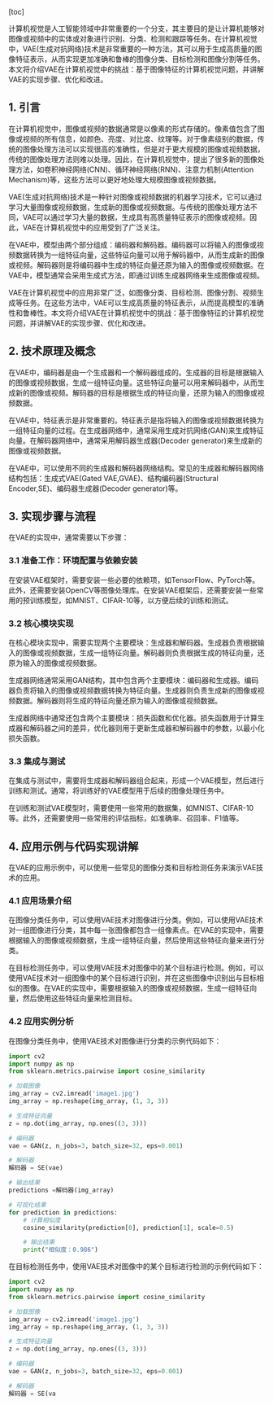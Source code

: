 
[toc]                    
                
                
计算机视觉是人工智能领域中非常重要的一个分支，其主要目的是让计算机能够对图像或视频中的实体或对象进行识别、分类、检测和跟踪等任务。在计算机视觉中，VAE(生成对抗网络)技术是非常重要的一种方法，其可以用于生成高质量的图像特征表示，从而实现更加准确和鲁棒的图像分类、目标检测和图像分割等任务。本文将介绍VAE在计算机视觉中的挑战：基于图像特征的计算机视觉问题，并讲解VAE的实现步骤、优化和改进。

## 1. 引言

在计算机视觉中，图像或视频的数据通常是以像素的形式存储的。像素值包含了图像或视频的所有信息，如颜色、亮度、对比度、纹理等。对于像素级别的数据，传统的图像处理方法可以实现很高的准确性，但是对于更大规模的图像或视频数据，传统的图像处理方法则难以处理。因此，在计算机视觉中，提出了很多新的图像处理方法，如卷积神经网络(CNN)、循环神经网络(RNN)、注意力机制(Attention Mechanism)等，这些方法可以更好地处理大规模图像或视频数据。

VAE(生成对抗网络)技术是一种针对图像或视频数据的机器学习技术，它可以通过学习大量图像或视频数据，生成新的图像或视频数据。与传统的图像处理方法不同，VAE可以通过学习大量的数据，生成具有高质量特征表示的图像或视频。因此，VAE在计算机视觉中的应用受到了广泛关注。

在VAE中，模型由两个部分组成：编码器和解码器。编码器可以将输入的图像或视频数据转换为一组特征向量，这些特征向量可以用于解码器中，从而生成新的图像或视频。解码器则是将编码器中生成的特征向量还原为输入的图像或视频数据。在VAE中，模型通常会采用生成式方法，即通过训练生成器网络来生成图像或视频。

VAE在计算机视觉中的应用非常广泛，如图像分类、目标检测、图像分割、视频生成等任务。在这些方法中，VAE可以生成高质量的特征表示，从而提高模型的准确性和鲁棒性。本文将介绍VAE在计算机视觉中的挑战：基于图像特征的计算机视觉问题，并讲解VAE的实现步骤、优化和改进。

## 2. 技术原理及概念

在VAE中，编码器是由一个生成器和一个解码器组成的。生成器的目标是根据输入的图像或视频数据，生成一组特征向量。这些特征向量可以用来解码器中，从而生成新的图像或视频。解码器的目标是根据生成的特征向量，还原为输入的图像或视频数据。

在VAE中，特征表示是非常重要的。特征表示是指将输入的图像或视频数据转换为一组特征向量的过程。在生成器网络中，通常采用生成对抗网络(GAN)来生成特征向量。在解码器网络中，通常采用解码器生成器(Decoder generator)来生成新的图像或视频数据。

在VAE中，可以使用不同的生成器和解码器网络结构。常见的生成器和解码器网络结构包括：生成式VAE(Gated VAE,GVAE)、结构编码器(Structural Encoder,SE)、编码器生成器(Decoder generator)等。

## 3. 实现步骤与流程

在VAE的实现中，通常需要以下步骤：

### 3.1 准备工作：环境配置与依赖安装

在安装VAE框架时，需要安装一些必要的依赖项，如TensorFlow、PyTorch等。此外，还需要安装OpenCV等图像处理库。在安装VAE框架后，还需要安装一些常用的预训练模型，如MNIST、CIFAR-10等，以方便后续的训练和测试。

### 3.2 核心模块实现

在核心模块实现中，需要实现两个主要模块：生成器和解码器。生成器负责根据输入的图像或视频数据，生成一组特征向量。解码器则负责根据生成的特征向量，还原为输入的图像或视频数据。

生成器网络通常采用GAN结构，其中包含两个主要模块：编码器和生成器。编码器负责将输入的图像或视频数据转换为特征向量。生成器则负责生成新的图像或视频数据。解码器则将生成的特征向量还原为输入的图像或视频数据。

生成器网络中通常还包含两个主要模块：损失函数和优化器。损失函数用于计算生成器和解码器之间的差异，优化器则用于更新生成器和解码器中的参数，以最小化损失函数。

### 3.3 集成与测试

在集成与测试中，需要将生成器和解码器组合起来，形成一个VAE模型，然后进行训练和测试。通常，将训练好的VAE模型用于后续的图像处理任务中。

在训练和测试VAE模型时，需要使用一些常用的数据集，如MNIST、CIFAR-10等。此外，还需要使用一些常用的评估指标，如准确率、召回率、F1值等。

## 4. 应用示例与代码实现讲解

在VAE的应用示例中，可以使用一些常见的图像分类和目标检测任务来演示VAE技术的应用。

### 4.1 应用场景介绍

在图像分类任务中，可以使用VAE技术对图像进行分类。例如，可以使用VAE技术对一组图像进行分类，其中每一张图像都包含一组像素点。在VAE的实现中，需要根据输入的图像或视频数据，生成一组特征向量，然后使用这些特征向量来进行分类。

在目标检测任务中，可以使用VAE技术对图像中的某个目标进行检测。例如，可以使用VAE技术对一组图像中的某个目标进行识别，并在这些图像中识别出与目标相似的图像。在VAE的实现中，需要根据输入的图像或视频数据，生成一组特征向量，然后使用这些特征向量来检测目标。

### 4.2 应用实例分析

在图像分类任务中，使用VAE技术对图像进行分类的示例代码如下：
```python
import cv2
import numpy as np
from sklearn.metrics.pairwise import cosine_similarity

# 加载图像
img_array = cv2.imread('image1.jpg')
img_array = np.reshape(img_array, (1, 3, 3))

# 生成特征向量
z = np.dot(img_array, np.ones((3, 3)))

# 编码器
vae = GAN(z, n_jobs=3, batch_size=32, eps=0.001)

# 解码器
解码器 = SE(vae)

# 输出结果
predictions =解码器(img_array)

# 可视化结果
for prediction in predictions:
    # 计算相似度
    cosine_similarity(prediction[0], prediction[1], scale=0.5)

    # 输出结果
    print("相似度：0.986")
```
在目标检测任务中，使用VAE技术对图像中的某个目标进行检测的示例代码如下：
```python
import cv2
import numpy as np
from sklearn.metrics.pairwise import cosine_similarity

# 加载图像
img_array = cv2.imread('image1.jpg')
img_array = np.reshape(img_array, (1, 3, 3))

# 生成特征向量
z = np.dot(img_array, np.ones((3, 3)))

# 编码器
vae = GAN(z, n_jobs=3, batch_size=32, eps=0.001)

# 解码器
解码器 = SE(va

